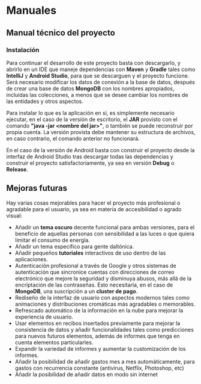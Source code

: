 # Manuales
## Manual técnico del proyecto
### Instalación
Para continuar el desarrollo de este proyecto basta con descargarlo, y abrirlo en un IDE que maneje dependencias con **Maven** y **Gradle** tales como **IntelliJ** y **Android Studio**, para que se descarguen y el proyecto funcione. Será necesario modificar los datos de conexión a la base de datos, después de crear una base de datos **MongoDB** con los nombres apropiados, incluidas las colecciones, a menos que se desee cambiar los nombres de las entidades y otros aspectos.

Para instalar lo que es la aplicación en sí, es simplemente necesario ejecutar, en el caso de la versión de escritorio, el **JAR** provisto con el comando **"java -jar \<nombre del jar>"**, o también se puede reconstruir por propia cuenta. La versión provista debe mantener su estructura de archivos, en caso contrario, el comando anterior no funcionará.

En el caso de la versión de Android basta con construir el proyecto desde la interfaz de Android Studio tras descargar todas las dependencias y construir el proyecto satisfactoriamente, ya sea en versión **Debug** o **Release**.

## Mejoras futuras

Hay varias cosas mejorables para hacer el proyecto más profesional o agradable para el usuario, ya sea en materia de accesibilidad o agrado visual:

- Añadir un **tema oscuro** decente funcional para ambas versiones, para el beneficio de aquellas personas con sensibilidad a las luces o que quiera limitar el consumo de energía.
- Añadir un tema específico para gente daltónica.
- Añadir pequeños **tutoriales** interactivos de uso dentro de las aplicaciones.
- Autenticación profesional a través de Google y otros sistemas de autenticación que sincronice cuentas con direcciones de correo electrónico que mejore la seguridad y disminuya abusos, más allá de la encriptación de las contraseñas. Esto necesitaría, en el caso de **MongoDB**, una suscripción a un **cluster de pago**.
- Rediseño de la interfaz de usuario con aspectos modernos tales como animaciones y distribuciones cromáticas más agradables o memorables.
- Refrescado automático de la información en la nube para mejorar la experiencia de usuario.
- Usar elementos en recibos insertados previamente para mejorar la consistencia de datos y añadir funcionalidades tales como predicciones para nuevos futuros elementos, además de informes que tenga en cuenta elementos particularles.
- Expandir la variedad de informes y aumentar la customización de los informes.
- Añadir la posibilidad de añadir gastos mes a mes automáticamente, para gastos con recurrencia constante (antivirus, Netflix, Photoshop, etc)
- Añadir la posibilidad de añadir datos en modo sin internet
